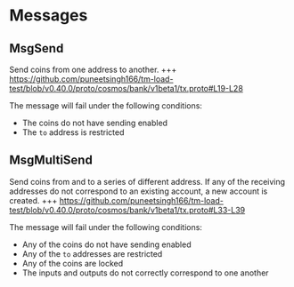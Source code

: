 <!--
order: 3
-->

# Messages

## MsgSend

Send coins from one address to another.
+++ https://github.com/puneetsingh166/tm-load-test/blob/v0.40.0/proto/cosmos/bank/v1beta1/tx.proto#L19-L28

The message will fail under the following conditions:

- The coins do not have sending enabled
- The `to` address is restricted

## MsgMultiSend

Send coins from and to a series of different address. If any of the receiving addresses do not correspond to an existing account, a new account is created.
+++ https://github.com/puneetsingh166/tm-load-test/blob/v0.40.0/proto/cosmos/bank/v1beta1/tx.proto#L33-L39

The message will fail under the following conditions:

- Any of the coins do not have sending enabled
- Any of the `to` addresses are restricted
- Any of the coins are locked
- The inputs and outputs do not correctly correspond to one another
